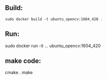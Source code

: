 ## Build:
`sudo docker build -t ubuntu_opencv:1604_420 .`

## Run:
sudo docker run -it ... ubuntu_opencv:1604_420

## make code:
cmake .
make

